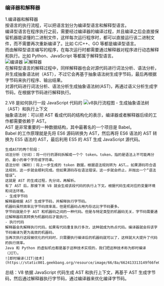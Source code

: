 ### 编译器和解释器
1.编译器和解释器  
按语言的执行流程，可以把语言划分为编译型语言和解释型语言。  
编译型语言在程序执行之前，需要经过编译器的编译过程，并且编译之后会直接保留机器能读懂的二进制文件，这样每次运行程序时，都可以直接运行该二进制文件，而不需要再次重新编译了。比如 C/C++、GO 等都是编译型语言。  
而由解释型语言编写的程序，在每次运行时都需要通过解释器对程序进行动态解释和执行。比如 Python、JavaScript 等都属于解释型语言。  
![编译器](https://static001.geekbang.org/resource/image/4e/81/4e196603ecb78188e99e963e251b9781.png)
![解释器](https://static001.geekbang.org/resource/image/4e/81/4e196603ecb78188e99e963e251b9781.png)  
在解释型语言的解释过程中，同样解释器也会对源代码进行词法分析、语法分析，并生成抽象语法树（AST），不过它会再基于抽象语法树生成字节码，最后再根据字节码来执行程序、输出结果。  
对源代码进行词法分析、语法分析生成抽象语法树(AST)，再通过语义分析生成字节码，在根据字节码进行解释执行。

2.V8 是如何执行一段 JavaScript 代码的
![v8执行流程图](https://static001.geekbang.org/resource/image/1a/ae/1af282bdc4036096c03074da53eb84ae.png)
	-  生成抽象语法树（AST）和执行上下文  
	抽象语法树：可以把 AST 看成代码的结构化的表示，编译器或者解释器后续的工作都需要依赖于 AST。  
	AST 是非常重要的一种数据结构，其中最著名的一个项目是 Babel。  
	Babel 的工作原理就是先将 ES6 源码转换为 AST，然后再将 ES6 语法的 AST 转换为 ES5 语法的 AST，最后利用 ES5 的 AST 生成 JavaScript 源代码。  
	
	生成AST的两个阶段：  
	词法分析（分词）：将一行行的源码拆解成一个个 token。token，指的是语法上不可能再分的、最小的单个字符或字符串。  
	语法分析（解析）：将上一步生成的 token 数据，根据语法规则转为 AST。。如果源码符合语法规则，这一步就会顺利完成。但如果源码存在语法错误，这一步就会终止，并抛出一个“语法错误”。  
	这就是 AST 的生成过程，先分词，再解析。  
	有了 AST 后，那接下来 V8 就会生成该段代码的执行上下文。根据代码生成对应的变量环境和词法环境。  
	- 生成字节码  
	解释器根据 AST 生成字节码，并解释执行字节码。  
	机器码虽然效率比字节码效率高，但是机器码占用内存远比字节码要多。
	字节码就是介于 AST 和机器码之间的一种代码。但是与特定类型的机器码无关，字节码需要通过解释器将其转换为机器码后才能执行。  
	- 执行代码
	解释器会先解释执行代码，如果有代码重复执行多次，这种就成为热点代码。编译器就会将该字节码编译为更为高效的机器码，
	当再次执行这段被优化的代码时，只需要执行编译后的机器码就可以了，这样就大大提升了代码的执行效率。  
	Java 和 Python 的虚拟机也都是基于这种技术实现的，我们把这种技术称为即时编译（JIT）。  
	![即时编译(JIT)技术](https://static001.geekbang.org/resource/image/66/8a/662413313149f66fe0880113cb6ab98a.png)


总结：V8 依据 JavaScript 代码生成 AST 和执行上下文，再基于 AST 生成字节码，然后通过解释器执行字节码，通过编译器来优化编译字节码。

